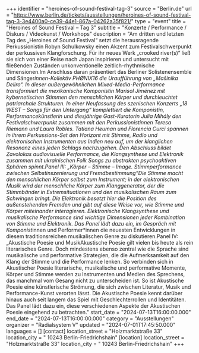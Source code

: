 +++
identifier = "heroines-of-sound-festival-tag-3"
source = "Berlin.de"
url = "https://www.berlin.de/tickets/ausstellungen/heroines-of-sound-festival-tag-3-3e4400a0-ce39-44e1-867a-04262a35f821/"
type = "event"
title = "Heroines of Sound Festival – Tag 3"
subtitle = "Konzerte / Performance / Diskurs / Videokunst / Workshops"
description = "Am dritten und letzten Tag des „Heroines of Sound Festival“ setzt die herausragende Perkussionistin Robyn Schulkowsky einen Akzent zum Festivalschwerpunkt der perkussiven Klangforschung. Für ihr neues Werk „crooked river(s)“ ließ sie sich von einer Reise nach Japan inspirieren und untersucht mit fließenden Zuständen unkonventionelle zeitlich-rhythmische Dimensionen.Im Anschluss daran präsentiert das Berliner Solistenensemble und Sänger*innen-Kollektiv PHØNIX16 die Uraufführung von „Maŝinika Deliro“. In dieser außergewöhnlichen Mixed-Media-Performance transformiert die mexikanische Komponistin Marisol Jiménez mit kybernetischen Stimmen den menschlichen Körper und durchleuchtet patriarchale Strukturen. In einer Neufassung des szenischen Konzerts „18 WEST – Songs für den Untergang“ komplettiert die Komponistin, Performancekünstlerin und diesjährige Gast-Kuratorin Julia Mihály den Festivalschwerpunkt zusammen mit den Perkussionistinnen Teresa Riemann und Laura Robles. Tatiana Heuman und Florencia Curci spannen in ihrem Perkussions-Set den Horizont mit Stimme, Radio und elektronischen Instrumenten aus Indien neu auf, um der klanglichen Resonanz eines jeden Schlags nachzugehen. Den Abschluss bildet Zavolokas audiovisuelle Performance, die Klangsynthese und Elektronik zusammen mit ukrainischen Folk Songs zu abstrakten psychoaktiven Sphären spinnt.Panel III: „Körper – Stimme – Image. Stimmperformance zwischen Selbstinszenierung und Fremdbestimmung“Die Stimme macht den menschlichen Körper selbst zum Instrument; in der elektronischen Musik wird der menschliche Körper zum Klanggenerator, der die Stimmbänder in Extremsituationen und den musikalischen Raum zum Schwingen bringt. Die Elektronik besetzt hier die Position des außenstehenden Fremden und gibt auf diese Weise vor, wie Stimme und Körper miteinander interagieren. Elektronische Klangsynthese und musikalische Performance sind wichtige Dimensionen jeder Kombination von Stimme und Elektronik. Das Panel lädt dazu ein, im Gespräch mit Komponist*innen und Performer*innen die neuesten Entwicklungen in diesem traditionsreichen musikalischen Genre zu diskutieren.Panel IV: „Akustische Poesie und MusikAkustische Poesie gilt vielen bis heute als rein literarisches Genre. Doch mindestens ebenso zentral wie die Sprache sind musikalische und performative Strategien, die die Aufmerksamkeit auf den Klang der Stimme und die Performance lenken. So verbinden sich in Akustischer Poesie literarische, musikalische und performative Momente, Körper und Stimme werden zu Instrumenten und Medien des Sprechens, das manchmal vom Gesang nicht zu unterscheiden ist. So ist Akustische Poesie eine künstlerische Strömung, die sich zwischen Literatur, Musik und Performance-Kunst verorten lässt. Die Akustische Poesie kennt darüber hinaus auch seit langem das Spiel mit Geschlechterrollen und Identitäten. Das Panel lädt dazu ein, diese verschiedenen Aspekte der Akustischen Poesie eingehend zu betrachten."
start_date = "2024-07-13T16:00:00.000"
end_date = "2024-07-13T16:00:00.000"
category = "Ausstellungen"
organizer = "Radialsystem V"
updated = "2024-07-01T17:45:50.000"
languages = []
[contact]
location_street = "Holzmarktstraße 33"
location_city = " 10243 Berlin-Friedrichshain"
[location]
location_street = "Holzmarktstraße 33"
location_city = " 10243 Berlin-Friedrichshain"
+++